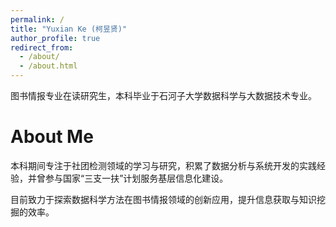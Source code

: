 ```yaml
---
permalink: /
title: "Yuxian Ke (柯昱贤)"
author_profile: true
redirect_from: 
  - /about/
  - /about.html
---
```

图书情报专业在读研究生，本科毕业于石河子大学数据科学与大数据技术专业。  

About Me
======


本科期间专注于社团检测领域的学习与研究，积累了数据分析与系统开发的实践经验，并曾参与国家“三支一扶”计划服务基层信息化建设。  

目前致力于探索数据科学方法在图书情报领域的创新应用，提升信息获取与知识挖掘的效率。
